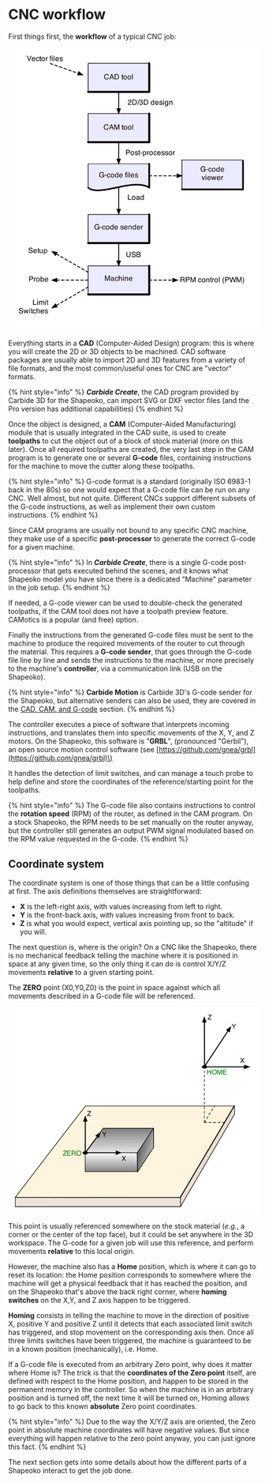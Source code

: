 # CNC workflow

First things first, the **workflow** of a typical CNC job: 

![](.gitbook/assets/page_5_800.png)

Everything starts in a **CAD** \(Computer-Aided Design\) program: this is where you will create the 2D or 3D objects to be machined. CAD software packages are usually able to import 2D and 3D features from a variety of file formats, and the most common/useful ones for CNC are "vector" formats. 

{% hint style="info" %}
 _**Carbide Create**_, the CAD program provided by Carbide 3D for the Shapeoko, can import SVG or DXF vector files \(and the Pro version has additional capabilities\)
{% endhint %}

Once the object is designed, a **CAM** \(Computer-Aided Manufacturing\) module that is usually integrated in the CAD suite, is used to create **toolpaths** to cut the object out of a block of stock material \(more on this later\). Once all required toolpaths are created, the very last step in the CAM program is to generate one or several **G-code** files, containing instructions for the machine to move the cutter along these toolpaths.

{% hint style="info" %}
G-code format is a standard \(originally ISO 6983-1 back in the 80s\) so one would expect that a G-code file can be run on any CNC. Well almost, but not quite. Different CNCs support different subsets of the G-code instructions, as well as implement their own custom instructions.
{% endhint %}

Since CAM programs are usually not bound to any specific CNC machine, they make use of a specific **post-processor** to generate the correct G-code for a given machine.

{% hint style="info" %}
In _**Carbide Create**_, there is a single G-code post-processor that gets executed behind the scenes, and it knows what Shapeoko model you have since there is a dedicated "Machine" parameter in the job setup.
{% endhint %}

If needed, a G-code viewer can be used to double-check the generated toolpaths, if the CAM tool does not have a toolpath preview feature. CAMotics is a popular \(and free\) option.

Finally the instructions from the generated G-code files must be sent to the machine to produce the required movements of the router to cut through the material. This requires a **G-code sender**, that goes through the G-code file line by line and sends the instructions to the machine, or more precisely to the machine's **controller**, via a communication link \(USB on the Shapeoko\).

{% hint style="info" %}
 **Carbide Motion** is Carbide 3D's G-code sender for the Shapeoko, but alternative senders can also be used, they are covered in the [CAD, CAM, and G-code](cad-cam-tools.md#g-code-senders) section.
{% endhint %}

The controller executes a piece of software that interprets incoming instructions, and translates them into specific movements of the X, Y, and Z motors. On the Shapeoko, this software is "**GRBL**", \(pronounced "Gerbil"\), an open source motion control software \(see [https://github.com/gnea/grbl](https://github.com/gnea/grbl)\)

It handles the detection of limit switches, and can manage a touch probe to help define and store the coordinates of the reference/starting point for the toolpaths.

{% hint style="info" %}
The G-code file also contains instructions to control the **rotation speed** \(RPM\) of the router, as defined in the CAM program. On a stock Shapeoko, the RPM needs to be set manually on the router anyway, but the controller still generates an output PWM signal modulated based on the RPM value requested in the G-code.
{% endhint %}

## Coordinate system

The coordinate system is one of those things that can be a little confusing at first. The axis definitions themselves are straightforward:

* **X** is the left-right axis, with values increasing from left to right.
* **Y** is the front-back axis, with values increasing from front to back.
* **Z** is what you would expect, vertical axis pointing up, so the "altitude" if you will.

The next question is, where is the origin? On a CNC like the Shapeoko, there is no mechanical feedback telling the machine where it is positioned in space at any given time, so the only thing it can do is control X/Y/Z movements **relative** to a given starting point.

The **ZERO** point \(X0,Y0,Z0\) is the point in space against which all movements described in a G-code file will be referenced.

![](.gitbook/assets/page_8_800_redo.png)

This point is usually referenced somewhere on the stock material \(_e.g._, a corner or the center of the top face\), but it could be set anywhere in the 3D workspace. The G-code for a given job will use this reference, and perform movements **relative** to this local origin.

However, the machine also has a **Home** position, which is where it can go to reset its location: the Home position corresponds to somewhere where the machine will get a physical feedback that it has reached the position, and on the Shapeoko that's above the back right corner, where **homing switches** on the X,Y, and Z axis happen to be triggered.

**Homing** consists in telling the machine to move in the direction of positive X, positive Y and positive Z until it detects that each associated limit switch has triggered, and stop movement on the corresponding axis then. Once all three limits switches have been triggered, the machine is guaranteed to be in a known position \(mechanically\), i.e. Home.

If a G-code file is executed from an arbitrary Zero point, why does it matter where Home is? The trick is that the **coordinates of the Zero point** itself, are defined with respect to the Home position, and happen to be stored in the permanent memory in the controller. So when the machine is in an arbitrary position and is turned off, the next time it will be turned on, Homing allows to go back to this known **absolute** Zero point coordinates.

{% hint style="info" %}
Due to the way the X/Y/Z axis are oriented, the Zero point in absolute machine coordinates will have negative values. But since everything will happen relative to the zero point anyway, you can just ignore this fact.
{% endhint %}

The next section gets into some details about how the different parts of a Shapeoko interact to get the job done. 

